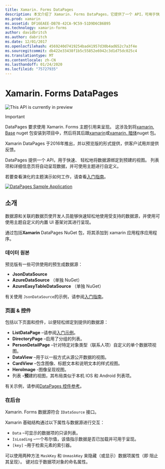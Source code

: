 ```yaml
---
title: Xamarin. Forms DataPages
description: 本文介绍了 Xamarin. Forms DataPages，它提供了一个 API，可用于快速轻松地将数据源绑定到预先生成的视图。
ms.prod: xamarin
ms.assetid: DF16EAEE-DB78-42CA-9C59-51D9D6CB6B95
ms.technology: xamarin-forms
author: davidbritch
ms.author: dabritch
ms.date: 12/01/2017
ms.openlocfilehash: 4569240d7419254bad41957d30b4ad652c7a3f4e
ms.sourcegitcommit: db422e33438f1b5c55852e6942c3d1d75dc025c4
ms.translationtype: MT
ms.contentlocale: zh-CN
ms.lasthandoff: 01/24/2020
ms.locfileid: "75727935"
---
```

# <a name="xamarinforms-datapages"></a>Xamarin. Forms DataPages

![](~/media/shared/preview.png "This API is currently in preview")

> [!IMPORTANT]
> DataPages 要求使用 Xamarin. Forms 主题引用来呈现。 这涉及到将[xamarin. Base](https://www.nuget.org/packages/Xamarin.Forms.Theme.Base/) nuget 包安装到项目中，然后将其后跟[xamarin](https://www.nuget.org/packages/Xamarin.Forms.Theme.Light/)或[xamarin. 暗体](https://www.nuget.org/packages/Xamarin.Forms.Theme.Dark/)nuget 包。

Xamarin DataPages 于2016年推出，并以预览版的形式提供，供客户试用并提供反馈。

DataPages 提供一个 API，用于快速、 轻松地将数据源绑定到预建的视图。 列表项和详细信息页将自动呈现数据，并可使用主题进行自定义。

若要查看演化的主题演示如何工作，请查看[入门指南](get-started.md)。

[![](images/demo-sml.png "DataPages Sample Application")](images/demo.png#lightbox "DataPages Sample Application")

## <a name="introduction"></a>소개

数据源和关联的数据页使开发人员能够快速轻松地使用受支持的数据源，并使用可使用主题自定义的内置 UI 基架对其进行呈现。

通过包括**Xamarin** DataPages NuGet 包，将其添加到 xamarin 应用程序应用程序。

### <a name="data-sources"></a>데이터 원본

预览版有一些可供使用的预生成数据源：

* **JsonDataSource**
* **AzureDataSource** （单独 NuGet）
* **AzureEasyTableDataSource** （单独 NuGet）

有关使用 `JsonDataSource`的示例，请参阅[入门指南](get-started.md)。

### <a name="pages--controls"></a>页面 & 控件

包括以下页面和控件，以便轻松绑定到提供的数据源：

* **ListDataPage** –请参阅[入门示例](get-started.md)。
* **DirectoryPage** –启用了分组的列表。
* **PersonDetailPage** –针对特定对象类型（联系人项）自定义的单个数据项视图。
* **DataView** –用于以一般方式从源公开数据的视图。
* **CardView** –包含图像、标题文本和说明文本的样式视图。
* **HeroImage** -图像呈现视图。
* 列表 **-预**建的视图，其布局类似于本机 IOS 和 Android 列表项。

有关示例，请参阅[DataPages 控件参考](controls.md)。

### <a name="under-the-hood"></a>在后台

Xamarin. Forms 数据源符合 `IDataSource` 接口。

Xamarin 基础结构通过以下属性与数据源进行交互：

* `Data` –可显示的数据项的只读列表。
* `IsLoading` –一个布尔值，该值指示数据是否已加载并可用于呈现。
* `[key]` –用于检索元素的索引器。

可以使用两种方法 `MaskKey` 和 `UnmaskKey` 来隐藏（或显示）数据项属性（即 阻止其呈现）。
键对应于数据项对象的命名属性。

